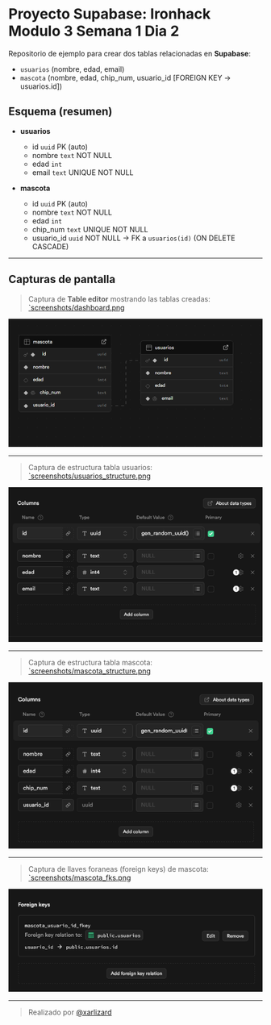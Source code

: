 # Proyecto Supabase: Ironhack Modulo 3 Semana 1 Dia 2

Repositorio de ejemplo para crear dos tablas relacionadas en **Supabase**:

- `usuarios` (nombre, edad, email)
- `mascota` (nombre, edad, chip_num, usuario_id [FOREIGN KEY → usuarios.id])

## Esquema (resumen)

- **usuarios**

  - id `uuid` PK (auto)
  - nombre `text` NOT NULL
  - edad `int`
  - email `text` UNIQUE NOT NULL

- **mascota**
  - id `uuid` PK (auto)
  - nombre `text` NOT NULL
  - edad `int`
  - chip_num `text` UNIQUE NOT NULL
  - usuario_id `uuid` NOT NULL → FK a `usuarios(id)` (ON DELETE CASCADE)

---

## Capturas de pantalla

> Captura de **Table editor** mostrando las tablas creadas: [`screenshots/dashboard.png](screenshots/dashboard.png)

![Dashboard de tablas](screenshots/dashboard.png)

---

> Captura de estructura tabla usuarios: [`screenshots/usuarios_structure.png](screenshots/usuarios_structure.png)

![Tabla usuarios](screenshots/usuarios_structure.png)

---

> Captura de estructura tabla mascota: [`screenshots/mascota_structure.png](screenshots/mascota_structure.png)

![Tabla mascota](screenshots/mascota_structure.png)

---

> Captura de llaves foraneas (foreign keys) de mascota: [`screenshots/mascota_fks.png](screenshots/mascota_fks.png)

![Llaves foraneas](screenshots/mascota_fks.png)

---

> Realizado por [@xarlizard](https://github.com/xarlizard)
